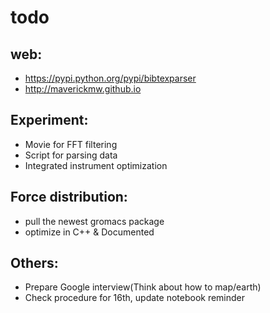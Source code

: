 todo
====

web:
----
- https://pypi.python.org/pypi/bibtexparser
- http://maverickmw.github.io

Experiment:
-----------
- Movie for FFT filtering
- Script for parsing data
- Integrated instrument optimization

Force distribution:
-------------------
- pull the newest gromacs package
- optimize in C++ & Documented

Others:
-------
- Prepare Google interview(Think about how to map/earth)
- Check procedure for 16th, update notebook reminder

